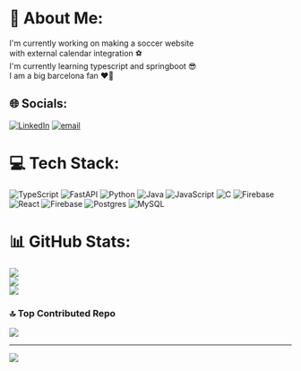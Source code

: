 # 💫 About Me:
I'm currently working on making a soccer website <br>with external calendar integration ⚽ <br>I'm currently learning typescript and springboot 😎<br>I am a big barcelona fan ❤️💙


## 🌐 Socials:
[![LinkedIn](https://img.shields.io/badge/LinkedIn-%230077B5.svg?logo=linkedin&logoColor=white)](https://linkedin.com/in/https://www.linkedin.com/in/rodolfo-gonzalez-1b984923b/) [![email](https://img.shields.io/badge/Email-D14836?logo=gmail&logoColor=white)](mailto:rudygon822@gmail.com) 

# 💻 Tech Stack:
![TypeScript](https://img.shields.io/badge/typescript-%23007ACC.svg?style=for-the-badge&logo=typescript&logoColor=white) ![FastAPI](https://img.shields.io/badge/FastAPI-005571?style=for-the-badge&logo=fastapi) ![Python](https://img.shields.io/badge/python-3670A0?style=for-the-badge&logo=python&logoColor=ffdd54) ![Java](https://img.shields.io/badge/java-%23ED8B00.svg?style=for-the-badge&logo=openjdk&logoColor=white) ![JavaScript](https://img.shields.io/badge/javascript-%23323330.svg?style=for-the-badge&logo=javascript&logoColor=%23F7DF1E) ![C](https://img.shields.io/badge/c-%2300599C.svg?style=for-the-badge&logo=c&logoColor=white) ![Firebase](https://img.shields.io/badge/firebase-%23039BE5.svg?style=for-the-badge&logo=firebase) ![React](https://img.shields.io/badge/react-%2320232a.svg?style=for-the-badge&logo=react&logoColor=%2361DAFB) ![Firebase](https://img.shields.io/badge/firebase-a08021?style=for-the-badge&logo=firebase&logoColor=ffcd34) ![Postgres](https://img.shields.io/badge/postgres-%23316192.svg?style=for-the-badge&logo=postgresql&logoColor=white) ![MySQL](https://img.shields.io/badge/mysql-4479A1.svg?style=for-the-badge&logo=mysql&logoColor=white)
# 📊 GitHub Stats:
![](https://github-readme-stats.vercel.app/api?username=rudyg16&theme=dark&hide_border=false&include_all_commits=false&count_private=false)<br/>
![](https://nirzak-streak-stats.vercel.app/?user=rudyg16&theme=dark&hide_border=false)<br/>
![](https://github-readme-stats.vercel.app/api/top-langs/?username=rudyg16&theme=dark&hide_border=false&include_all_commits=false&count_private=false&layout=compact)

### 🔝 Top Contributed Repo
![](https://github-contributor-stats.vercel.app/api?username=rudyg16&limit=5&theme=dark&combine_all_yearly_contributions=true)

---
[![](https://visitcount.itsvg.in/api?id=rudyg16&icon=0&color=0)](https://visitcount.itsvg.in)

<!-- Proudly created with GPRM ( https://gprm.itsvg.in ) -->
